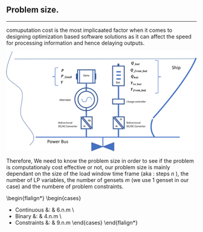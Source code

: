 ## Problem size.
---

comuputation cost is the most implicaated factor when it comes to designing optimization based software solutions as it can affect the speed for processing information and hence delaying outputs. 

![Screenshot](img/hyh_illustration_lpvariables.png)

Therefore, We need to know the problem size in order to see if the problem is computationaly cost effective or not, our problem size is mainly dependant on the size of the load window time frame (aka : steps ${n}$ ), the number of LP variables, the number of gensets ${m}$ (we use 1 genset in our case) and the numbere of problem constraints. 



\begin{flalign*}
\begin{cases}
- Continuous &: &  6.n.m \\    
- Binary &: &  4.n.m \\  
- Constraints &: &  9.n.m 
\end{cases}
\end{flalign*}    
